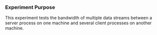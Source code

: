 ### Experiment Purpose
This experiment tests the bandwidth of multiple data streams between a server process on one machine and several client processes on another machine.
